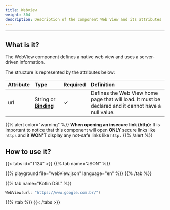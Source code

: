```yaml
---
title: Webview
weight: 304
description: Description of the component Web View and its attributes
---
```


---

## What is it?

The WebView component defines a native web view and uses a server-driven information.

The structure is represented by the attributes below:

| Attribute | Type                                                | Required | Definition                                                                                          |
| :-------- | :-------------------------------------------------- | :------- | :-------------------------------------------------------------------------------------------------- |
| url       | String or [**Binding**](/api/context#bindings) | ✓        | Defines the Web View home page that will load. It must be declared and it cannot have a null value. |

{{% alert color="warning" %}}
**When opening an insecure link \(http\):** It is important to notice that this component will open **ONLY** secure links like `https` and it **WON'T** display any not-safe links like `http.`
{{% /alert %}}

## How to use it?

{{< tabs id="T124" >}}
{{% tab name="JSON" %}}

<!-- json-playground:webView.json
{
    "_beagleComponent_": "beagle:webView",
    "url": "https://www.google.com.br/"
}
-->

{{% playground file="webView.json" language="en" %}}
{{% /tab %}}

{{% tab name="Kotlin DSL" %}}

```kotlin
WebView(url: "https://www.google.com.br/")
```

{{% /tab %}}
{{< /tabs >}}
